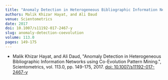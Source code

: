 ```yaml
---
title: "Anomaly Detection in Heterogeneous Bibliographic Information Networks using Co-Evolution Pattern Mining"
authors: Malik Khizar Hayat, and Ali Daud
venue: Scientometrics
date: 2017
doi: 10.1007/s11192-017-2467-y
slug: anomaly-detection-coevolution
volume: 113.0
pages: 149-175
---
```


- Malik Khizar Hayat, and Ali Daud, "Anomaly Detection in Heterogeneous Bibliographic Information Networks using Co-Evolution Pattern Mining.", Scientometrics, vol. 113.0, pp. 149-175, 2017. [doi: 10.1007/s11192-017-2467-y](10.1007/s11192-017-2467-y)
